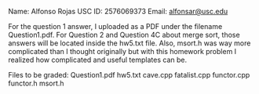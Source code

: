 Name: Alfonso Rojas
USC ID: 2576069373
Email: alfonsar@usc.edu


For the question 1 answer, I uploaded as a PDF under the filename Question1.pdf. For Question 2 and Question 4C about merge sort, those answers will be located inside the hw5.txt file. Also, msort.h was way more complicated than I thought originally but with this homework problem I realized how complicated and useful templates can be.

Files to be graded:
Question1.pdf
hw5.txt
cave.cpp
fatalist.cpp
functor.cpp
functor.h
msort.h
